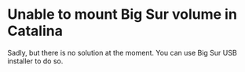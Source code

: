 # Unable to mount Big Sur volume in Catalina

Sadly, but there is no solution at the moment. You can use Big Sur USB installer to do so.
